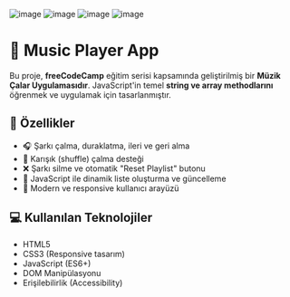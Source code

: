 ![image](https://github.com/user-attachments/assets/54361634-7e57-402a-86ea-a3f6bd567d8b)
![image](https://github.com/user-attachments/assets/ee1ed7bc-d9d9-4f01-9d0e-ac13fcd71273)
![image](https://github.com/user-attachments/assets/2d9c8fc9-c363-41fc-98a1-cfa88df69bb2)
![image](https://github.com/user-attachments/assets/d5374e1c-421a-42b1-a27f-9281abfccd17)
# 🎵 Music Player App

Bu proje, **freeCodeCamp** eğitim serisi kapsamında geliştirilmiş bir **Müzik Çalar Uygulamasıdır**. JavaScript'in temel **string ve array methodlarını** öğrenmek ve uygulamak için tasarlanmıştır.

## 🚀 Özellikler

- 🎧 Şarkı çalma, duraklatma, ileri ve geri alma
- 🔀 Karışık (shuffle) çalma desteği
- ❌ Şarkı silme ve otomatik "Reset Playlist" butonu
- 🧠 JavaScript ile dinamik liste oluşturma ve güncelleme
- 🎨 Modern ve responsive kullanıcı arayüzü

## 💻 Kullanılan Teknolojiler

- HTML5
- CSS3 (Responsive tasarım)
- JavaScript (ES6+)
- DOM Manipülasyonu
- Erişilebilirlik (Accessibility)
